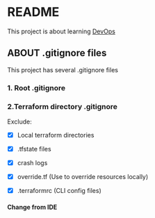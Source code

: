 # README #

This project is about learning [DevOps](https://netology.ru/programs/devops)

## ABOUT .gitignore files

This project has several .gitignore files 

### 1. Root .gitignore

### 2.Terraform directory .gitignore 
Exclude:

- [X] Local terraform directories
- [X] .tfstate files
- [X] crash logs
- [X] override.tf (Use to override  resources locally)
- [X] .terraformrc (CLI config files)



#### Change from IDE   